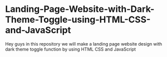 # Landing-Page-Website-with-Dark-Theme-Toggle-using-HTML-CSS-and-JavaScript
Hey guys in this repository we will make a landing page website design with dark theme toggle function by using HTML CSS and JavaScript
